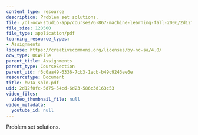 ```yaml
---
content_type: resource
description: Problem set solutions.
file: /ol-ocw-studio-app/courses/6-867-machine-learning-fall-2006/2d12f0fc5d7554cd6d23586c3d163c53_hw1a_soln.pdf
file_size: 128500
file_type: application/pdf
learning_resource_types:
- Assignments
license: https://creativecommons.org/licenses/by-nc-sa/4.0/
ocw_type: OCWFile
parent_title: Assignments
parent_type: CourseSection
parent_uid: f6c0aa49-6336-7cb3-1ecb-b49c9243ee6e
resourcetype: Document
title: hw1a_soln.pdf
uid: 2d12f0fc-5d75-54cd-6d23-586c3d163c53
video_files:
  video_thumbnail_file: null
video_metadata:
  youtube_id: null
---
```

Problem set solutions.